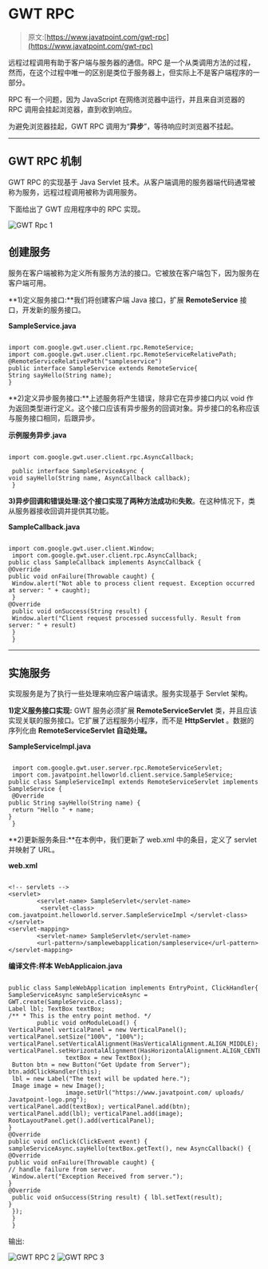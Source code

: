 # GWT RPC

> 原文:[https://www.javatpoint.com/gwt-rpc](https://www.javatpoint.com/gwt-rpc)

远程过程调用有助于客户端与服务器的通信。RPC 是一个从类调用方法的过程，然而，在这个过程中唯一的区别是类位于服务器上，但实际上不是客户端程序的一部分。

RPC 有一个问题，因为 JavaScript 在网络浏览器中运行，并且来自浏览器的 RPC 调用会挂起浏览器，直到收到响应。

为避免浏览器挂起，GWT RPC 调用为“**异步**”，等待响应时浏览器不挂起。

* * *

## GWT RPC 机制

GWT RPC 的实现基于 Java Servlet 技术。从客户端调用的服务器端代码通常被称为服务，远程过程调用被称为调用服务。

下面给出了 GWT 应用程序中的 RPC 实现。

![GWT Rpc 1](../Images/45d205e3eb0061af8ce0f4fb6d3ef09c.png)

## 创建服务

服务在客户端被称为定义所有服务方法的接口。它被放在客户端包下，因为服务在客户端可用。

**1)定义服务接口:**我们将创建客户端 Java 接口，扩展 **RemoteService** 接口，开发新的服务接口。

**SampleService.java**

```

import com.google.gwt.user.client.rpc.RemoteService;
import com.google.gwt.user.client.rpc.RemoteServiceRelativePath;
@RemoteServiceRelativePath("sampleservice")
public interface SampleService extends RemoteService{
String sayHello(String name); 
}

```

**2)定义异步服务接口:**上述服务将产生错误，除非它在异步接口内以 void 作为返回类型进行定义。这个接口应该有异步服务的回调对象。异步接口的名称应该与服务接口相同，后跟异步。

**示例服务异步.java**

```

import com.google.gwt.user.client.rpc.AsyncCallback;

 public interface SampleServiceAsync { 
void sayHello(String name, AsyncCallback callback);
 }

```

**3)异步回调和错误处理:**这个接口实现了两种方法**成功**和**失败**。在这种情况下，类从服务器接收回调并提供其功能。

**SampleCallback.java**

```

import com.google.gwt.user.client.Window;
 import com.google.gwt.user.client.rpc.AsyncCallback;
public class SampleCallback implements AsyncCallback {
@Override 
public void onFailure(Throwable caught) {
 Window.alert("Not able to process client request. Exception occurred at server: " + caught);
 }
@Override
 public void onSuccess(String result) {
 Window.alert("Client request processed successfully. Result from server: " + result)
 }
 }

```

* * *

## 实施服务

实现服务是为了执行一些处理来响应客户端请求。服务实现基于 Servlet 架构。

**1)定义服务接口实现:** GWT 服务必须扩展 **RemoteServiceServlet** 类，并且应该实现关联的服务接口。它扩展了远程服务小程序，而不是 **HttpServlet** 。数据的序列化由 **RemoteServiceServlet 自动处理。**

**SampleServiceImpl.java**

```

 import com.google.gwt.user.server.rpc.RemoteServiceServlet;
 import com.javatpoint.helloworld.client.service.SampleService;
public class SampleServiceImpl extends RemoteServiceServlet implements SampleService {
 @Override
public String sayHello(String name) {
 return "Hello " + name;
}
 }

```

**2)更新服务条目:**在本例中，我们更新了 web.xml 中的条目，定义了 servlet 并映射了 URL。

**web.xml**

```

<!-- servlets -->
<servlet>
        <servlet-name> SampleServlet</servlet-name>
         <servlet-class> com.javatpoint.helloworld.server.SampleServiceImpl </servlet-class>
</servlet>
<servlet-mapping>
        <servlet-name> SampleServlet</servlet-name>
        <url-pattern>/samplewebapplication/sampleservice</url-pattern>
</servlet-mapping>

```

**编译文件:样本 WebApplicaion.java**

```

public class SampleWebApplication implements EntryPoint, ClickHandler{
SampleServiceAsync sampleServiceAsync = GWT.create(SampleService.class); 
Label lbl; TextBox textBox;
/** * This is the entry point method. */
 		public void onModuleLoad() {
VerticalPanel verticalPanel = new VerticalPanel();
verticalPanel.setSize("100%", "100%"); verticalPanel.setVerticalAlignment(HasVerticalAlignment.ALIGN_MIDDLE);
verticalPanel.setHorizontalAlignment(HasHorizontalAlignment.ALIGN_CENTER);
 				textBox = new TextBox();
 Button btn = new Button("Get Update from Server");  btn.addClickHandler(this);
 lbl = new Label("The text will be updated here.");
 Image image = new Image();
 				image.setUrl("https://www.javatpoint.com/ uploads/ Javatpoint-logo.png");
verticalPanel.add(textBox); verticalPanel.add(btn); verticalPanel.add(lbl); verticalPanel.add(image);
RootLayoutPanel.get().add(verticalPanel);
}
@Override
public void onClick(ClickEvent event) {
sampleServiceAsync.sayHello(textBox.getText(), new AsyncCallback() {
@Override
public void onFailure(Throwable caught) {
// handle failure from server.
 Window.alert("Exception Received from server.");
}
@Override
 public void onSuccess(String result) { lbl.setText(result);
}
 });
 }
 }

```

输出:

![GWT RPC 2](../Images/6a93c81e19430ad6449bed5f86499c71.png)
![GWT RPC 3](../Images/576c91cfe0d6875fef52eb713d3b4a45.png)
